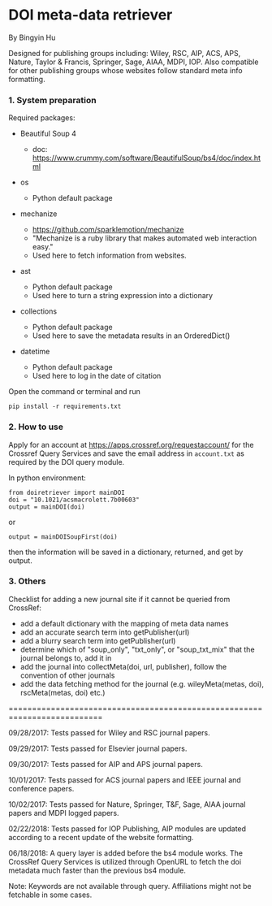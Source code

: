 # DOI meta-data retriever

By Bingyin Hu

Designed for publishing groups including:
Wiley, RSC, AIP, ACS, APS, Nature, Taylor & Francis, Springer, Sage, AIAA, MDPI,
IOP. Also compatible for other publishing groups whose websites follow standard 
meta info formatting.

### 1. System preparation

Required packages:

- Beautiful Soup 4
  - doc: https://www.crummy.com/software/BeautifulSoup/bs4/doc/index.html
    
- os
  - Python default package

- mechanize
  - https://github.com/sparklemotion/mechanize
  - "Mechanize is a ruby library that makes automated web interaction easy."
  - Used here to fetch information from websites.

- ast
  - Python default package
  - Used here to turn a string expression into a dictionary

- collections
  - Python default package
  - Used here to save the metadata results in an OrderedDict()

- datetime
  - Python default package
  - Used here to log in the date of citation

Open the command or terminal and run
```
pip install -r requirements.txt
```

### 2. How to use

Apply for an account at https://apps.crossref.org/requestaccount/ for the Crossref Query Services and save the email address in `account.txt` as required by the DOI query module.

In python environment:
```
from doiretriever import mainDOI
doi = "10.1021/acsmacrolett.7b00603"
output = mainDOI(doi)
```
or
```
output = mainDOISoupFirst(doi)
```
then the information will be saved in a dictionary, returned, and get by output.


### 3. Others

Checklist for adding a new journal site if it cannot be queried from CrossRef:
- add a default dictionary with the mapping of meta data names
- add an accurate search term into getPublisher(url)
- add a blurry search term into getPublisher(url)
- determine which of "soup_only", "txt_only", or "soup_txt_mix" that the journal belongs to, add it in
- add the journal into collectMeta(doi, url, publisher), follow the convention of other journals
- add the data fetching method for the journal (e.g. wileyMeta(metas, doi), rscMeta(metas, doi) etc.)

==========================================================================

09/28/2017: Tests passed for Wiley and RSC journal papers.

09/29/2017: Tests passed for Elsevier journal papers.

09/30/2017: Tests passed for AIP and APS journal papers.

10/01/2017: Tests passed for ACS journal papers and IEEE journal and conference papers.

10/02/2017: Tests passed for Nature, Springer, T&F, Sage, AIAA journal papers and MDPI logged papers.

02/22/2018: Tests passed for IOP Publishing, AIP modules are updated according to a recent update of the website formatting.

06/18/2018: A query layer is added before the bs4 module works. The CrossRef Query Services  is utilized through OpenURL to fetch the doi metadata much faster than the previous bs4 module. 

Note: Keywords are not available through query. Affiliations might not be 
      fetchable in some cases.